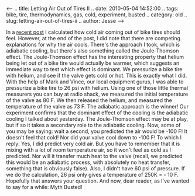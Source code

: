 <--
.. title: Letting Air Out of Tires II
.. date: 2010-05-04 14:52:00
.. tags: bike, tire, thermodynamics, gas, cold, experiment, busted
.. category: old
.. slug: letting-air-out-of-tires-ii
.. author: Jesse
-->


In a [recent
post](http://thevirtuosi.blogspot.com/2010/05/letting-air-out-of-tires.html)
I calculated how cold air coming out of bike tires should feel. However,
at the end of the post, I did note that there are competing explanations
for why the air cools. There's the approach I took, which is adiabatic
cooling, but there's also something called the Joule-Thomson effect. The
Joule-Thomson effect has the interesting property that helium being let
out of a bike tire would actually be warmer, which suggests an immediate
way to test which effect is dominant. We pressurize a bike tire with
helium, and see if the valve gets cold or hot. This is exactly what I
did. With the help of Mark and Vince, our local equipment gurus, I was
able to pressurize a bike tire to 26 psi with helium. Using one of those
little thermal measurers you can buy at radio shack, we measured the
initial temperature of the valve as 80 F. We then released the helium,
and measured the temperature of the valve as 73 F. The adiabatic
approach is the winner! Our experiment confirms that the dominant effect
of the cooling is the adiabatic cooling I talked about yesterday. The
Joule-Thomson effect may be at play, but if so it takes a secondary role
to the adiabatic cooling. Now, some of you may be saying: wait a second,
you predicted the air would be -100 F! It doesn't feel that cold! Nor
did your valve cool down to -100 F! To which I reply: Yes, I did predict
very cold air. But you have to remember that it is mixing with a lot of
room temperature air, so it won't feel as cold as I predicted. Nor will
it transfer much heat to the valve (recall, we predicted this would be
an adiabatic process, with absolutely no heat transfer, something that
is obviously false). Also, I didn't have 60 psi of pressure. If we do
the calculation, 26 psi only gives a temperature of 250K = - 10 F.
Hopefully that answers your question. And now, dear reader, as I've
wanted to say for a while: Myth Busted!

